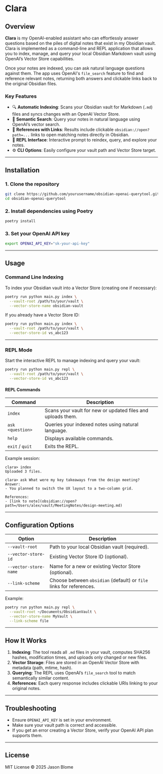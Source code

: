 # Clara

## Overview

**Clara** is my OpenAI-enabled assistant who can effortlessly answer questions based on the piles of digital notes
that exist in my Obsidian vault. Clara is implemented as a command-line and REPL application that allows you to index, 
manage, and query your local Obsidian Markdown vault using OpenAI’s Vector Store capabilities.

Once your notes are indexed, you can ask natural language questions against them. The app uses OpenAI's `file_search` 
feature to find and reference relevant notes, returning both answers and clickable links back to the original Obsidian 
files.

### Key Features

* 🔍 **Automatic Indexing**: Scans your Obsidian vault for Markdown (`.md`) files and syncs changes with an OpenAI Vector Store.
* 🧠 **Semantic Search**: Query your notes in natural language using OpenAI’s vector search.
* 🔗 **References with Links**: Results include clickable `obsidian://open?path=...` links to open matching notes directly in Obsidian.
* 🧭 **REPL Interface**: Interactive prompt to reindex, query, and explore your notes.
* ⚙️ **CLI Options**: Easily configure your vault path and Vector Store target.

---

## Installation

### 1. Clone the repository

```bash
git clone https://github.com/yourusername/obsidian-openai-querytool.git
cd obsidian-openai-querytool
```

### 2. Install dependencies using Poetry

```bash
poetry install
```

### 3. Set your OpenAI API key

```bash
export OPENAI_API_KEY="sk-your-api-key"
```

---

## Usage

### Command Line Indexing

To index your Obsidian vault into a Vector Store (creating one if necessary):

```bash
poetry run python main.py index \
  --vault-root /path/to/your/vault \
  --vector-store-name obsidian-vault
```

If you already have a Vector Store ID:

```bash
poetry run python main.py index \
  --vault-root /path/to/your/vault \
  --vector-store-id vs_abc123
```

---

### REPL Mode

Start the interactive REPL to manage indexing and query your vault:

```bash
poetry run python main.py repl \
  --vault-root /path/to/your/vault \
  --vector-store-id vs_abc123
```

#### REPL Commands

| Command          | Description                                                 |
| ---------------- | ----------------------------------------------------------- |
| `index`          | Scans your vault for new or updated files and uploads them. |
| `ask <question>` | Queries your indexed notes using natural language.          |
| `help`           | Displays available commands.                                |
| `exit` / `quit`  | Exits the REPL.                                             |

Example session:

```
clara> index
Uploaded 3 files.

clara> ask What were my key takeaways from the design meeting?
Answer:
- You planned to switch the UX layout to a two-column grid.

References:
- [link to note](obsidian://open?path=/Users/alex/vault/MeetingNotes/design-meeting.md)
```

---

## Configuration Options

| Option                | Description                                                         |
| --------------------- | ------------------------------------------------------------------- |
| `--vault-root`        | Path to your local Obsidian vault (required).                       |
| `--vector-store-id`   | Existing Vector Store ID (optional).                                |
| `--vector-store-name` | Name for a new or existing Vector Store (optional).                 |
| `--link-scheme`       | Choose between `obsidian` (default) or `file` links for references. |

Example:

```bash
poetry run python main.py repl \
  --vault-root ~/Documents/ObsidianVault \
  --vector-store-name MyVault \
  --link-scheme file
```

---

## How It Works

1. **Indexing**: The tool reads all `.md` files in your vault, computes SHA256 hashes, modification times, and uploads only changed or new files.
2. **Vector Storage**: Files are stored in an OpenAI Vector Store with metadata (path, mtime, hash).
3. **Querying**: The REPL uses OpenAI’s `file_search` tool to match semantically similar content.
4. **References**: Each query response includes clickable URIs linking to your original notes.

---

## Troubleshooting

* Ensure `OPENAI_API_KEY` is set in your environment.
* Make sure your vault path is correct and accessible.
* If you get an error creating a Vector Store, verify your OpenAI API plan supports them.

---

## License

MIT License © 2025 Jason Blome
